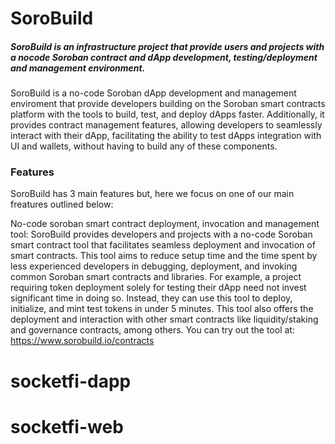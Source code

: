 # SoroBuild

##### _SoroBuild is an infrastructure project that provide users and projects with a nocode Soroban contract and dApp development, testing/deployment and management environment._

SoroBuild is a no-code Soroban dApp development and management enviroment that provide developers building on the Soroban smart contracts platform with the tools to build, test, and deploy dApps faster. Additionally, it provides contract management features, allowing developers to seamlessly interact with their dApp, facilitating the ability to test dApps integration with UI and wallets, without having to build any of these components.

### Features

SoroBuild has 3 main features but, here we focus on one of our main freatures outlined below:

No-code soroban smart contract deployment, invocation and management tool:
SoroBuild provides developers and projects with a no-code Soroban smart contract tool that facilitates seamless deployment and invocation of smart contracts. This tool aims to reduce setup time and the time spent by less experienced developers in debugging, deployment, and invoking common Soroban smart contracts and libraries. For example, a project requiring token deployment solely for testing their dApp need not invest significant time in doing so. Instead, they can use this tool to deploy, initialize, and mint test tokens in under 5 minutes. This tool also offers the deployment and interaction with other smart contracts like liquidity/staking and governance contracts, among others.
You can try out the tool at: https://www.sorobuild.io/contracts
# socketfi-dapp
# socketfi-web
